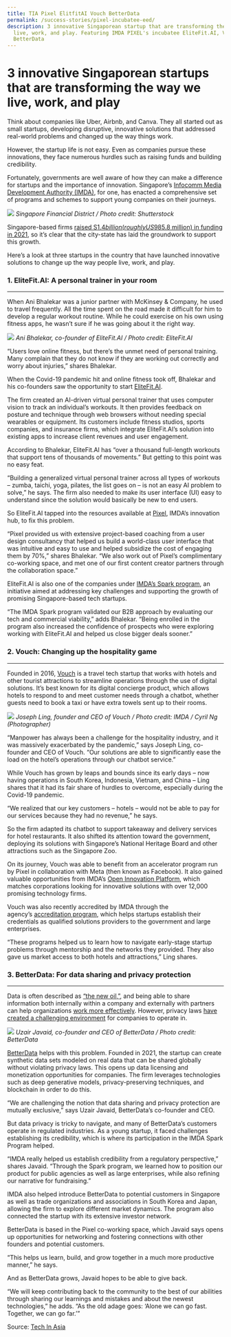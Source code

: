 ```yaml
---
title: TIA Pixel ElitfitAI Vouch BetterData
permalink: /success-stories/pixel-incubatee-eed/
description: 3 innovative Singaporean startup that are transforming the way we
  live, work, and play. Featuring IMDA PIXEL's incubatee EliteFit.AI, Vouch and
  BetterData
---
```




3 innovative Singaporean startups that are transforming the way we live, work, and play
=======================================================================================

Think about companies like Uber, Airbnb, and Canva. They all started out as small startups, developing disruptive, innovative solutions that addressed real-world problems and changed up the way things work.

However, the startup life is not easy. Even as companies pursue these innovations, they face numerous hurdles such as raising funds and building credibility.

Fortunately, governments are well aware of how they can make a difference for startups and the importance of innovation. Singapore’s [Infocomm Media Development Authority (IMDA)](https://www.imda.gov.sg/), for one, has enacted a comprehensive set of programs and schemes to support young companies on their journeys.

![](https://cdn.techinasia.com/cloudinary/transformations/wp-content/uploads/2022/11/1668657713_c8b09b7bcadd6ad062b9c88429ea7fec_v1668657713_xlarge.webp)
*Singapore Financial District / Photo credit: Shutterstock*

Singapore-based firms [raised S$1.4 billion (roughly US$985.8 million) in funding in 2021](https://www.straitstimes.com/singapore/start-ups-raised-more-than-147-billion-in-2021-venture-funding-in-first-half-2022-reached-818-billion), so it’s clear that the city-state has laid the groundwork to support this growth.

Here’s a look at three startups in the country that have launched innovative solutions to change up the way people live, work, and play.

### 1. EliteFit.AI: A personal trainer in your room
------------------------------------------------

When Ani Bhalekar was a junior partner with McKinsey & Company, he used to travel frequently. All the time spent on the road made it difficult for him to develop a regular workout routine. While he could exercise on his own using fitness apps, he wasn’t sure if he was going about it the right way.

![](https://cdn.techinasia.com/cloudinary/transformations/wp-content/uploads/2022/11/1668657728_7cb0d15d681ab1e88e349faa57b17545_v1668657728_xlarge.webp)
*Ani Bhalekar, co-founder of EliteFit.AI / Photo credit: EliteFit.AI*

“Users love online fitness, but there’s the unmet need of personal training. Many complain that they do not know if they are working out correctly and worry about injuries,” shares Bhalekar.

When the Covid-19 pandemic hit and online fitness took off, Bhalekar and his co-founders saw the opportunity to start [EliteFit.AI](https://elitefitforyou.com/home).

The firm created an AI-driven virtual personal trainer that uses computer vision to track an individual’s workouts. It then provides feedback on posture and technique through web browsers without needing special wearables or equipment. Its customers include fitness studios, sports companies, and insurance firms, which integrate EliteFit.AI’s solution into existing apps to increase client revenues and user engagement.

According to Bhalekar, EliteFit.AI has “over a thousand full-length workouts that support tens of thousands of movements.” But getting to this point was no easy feat.

“Building a generalized virtual personal trainer across all types of workouts – zumba, taichi, yoga, pilates, the list goes on – is not an easy AI problem to solve,” he says. The firm also needed to make its user interface (UI) easy to understand since the solution would basically be new to end users.

So EliteFit.AI tapped into the resources available at [Pixel](https://bit.ly/oip2ctatia), IMDA’s innovation hub, to fix this problem.

“Pixel provided us with extensive project-based coaching from a user design consultancy that helped us build a world-class user interface that was intuitive and easy to use and helped subsidize the cost of engaging them by 70%,” shares Bhalekar. “We also work out of Pixel’s complimentary co-working space, and met one of our first content creator partners through the collaboration space.”

EliteFit.AI is also one of the companies under [IMDA’s Spark program](https://www.imda.gov.sg/programme-listing/IMDA-SPARK), an initiative aimed at addressing key challenges and supporting the growth of promising Singapore-based tech startups.

“The IMDA Spark program validated our B2B approach by evaluating our tech and commercial viability,” adds Bhalekar. “Being enrolled in the program also increased the confidence of prospects who were exploring working with EliteFit.AI and helped us close bigger deals sooner.”

### 2. Vouch: Changing up the hospitality game
-------------------------------------------

Founded in 2016, [Vouch](https://www.vouchconcierge.com/en/) is a travel tech startup that works with hotels and other tourist attractions to streamline operations through the use of digital solutions. It’s best known for its digital concierge product, which allows hotels to respond to and meet customer needs through a chatbot, whether guests need to book a taxi or have extra towels sent up to their rooms.

![](https://cdn.techinasia.com/cloudinary/transformations/wp-content/uploads/2022/11/1668657743_e07d9e49c86aa9c49b535a8009b863ff_v1668657742_xlarge.webp)
*Joseph Ling, founder and CEO of Vouch / Photo credit: IMDA / Cyril Ng (Photographer)*

“Manpower has always been a challenge for the hospitality industry, and it was massively exacerbated by the pandemic,” says Joseph Ling, co-founder and CEO of Vouch. “Our solutions are able to significantly ease the load on the hotel’s operations through our chatbot service.”

While Vouch has grown by leaps and bounds since its early days – now having operations in South Korea, Indonesia, Vietnam, and China – Ling shares that it had its fair share of hurdles to overcome, especially during the Covid-19 pandemic.

“We realized that our key customers – hotels – would not be able to pay for our services because they had no revenue,” he says.

So the firm adapted its chatbot to support takeaway and delivery services for hotel restaurants. It also shifted its attention toward the government, deploying its solutions with Singapore’s National Heritage Board and other attractions such as the Singapore Zoo.

On its journey, Vouch was able to benefit from an accelerator program run by Pixel in collaboration with Meta (then known as Facebook). It also gained valuable opportunities from IMDA’s [Open Innovation Platform](https://www.openinnovation.sg/imda), which matches corporations looking for innovative solutions with over 12,000 promising technology firms.

Vouch was also recently accredited by IMDA through the agency’s [accreditation program](https://www.imda.gov.sg/accreditation), which helps startups establish their credentials as qualified solutions providers to the government and large enterprises.

“These programs helped us to learn how to navigate early-stage startup problems through mentorship and the networks they provided. They also gave us market access to both hotels and attractions,” Ling shares.

### 3. BetterData: For data sharing and privacy protection
--------------------------------------------
Data is often described as [“the new oil,”](https://www.wired.com/insights/2014/07/data-new-oil-digital-economy/), and being able to share information both internally within a company and externally with partners can help organizations [work more effectively](https://www.gartner.com/smarterwithgartner/data-sharing-is-a-business-necessity-to-accelerate-digital-business). However, privacy laws [have created a challenging environment](https://hbr.org/2022/02/the-new-rules-of-data-privacy) for companies to operate in.

![](https://cdn.techinasia.com/cloudinary/transformations/wp-content/uploads/2022/11/1668657756_a44a4b4c8bad537a468f1bb31e1c3b19_v1668657755_xlarge.webp)
*Uzair Javaid, co-founder and CEO of BetterData / Photo credit: BetterData*

[BetterData](https://www.betterdata.ai/) helps with this problem. Founded in 2021, the startup can create synthetic data sets modeled on real data that can be shared globally without violating privacy laws. This opens up data licensing and monetization opportunities for companies. The firm leverages technologies such as deep generative models, privacy-preserving techniques, and blockchain in order to do this.

“We are challenging the notion that data sharing and privacy protection are mutually exclusive,” says Uzair Javaid, BetterData’s co-founder and CEO.

But data privacy is tricky to navigate, and many of BetterData’s customers operate in regulated industries. As a young startup, it faced challenges establishing its credibility, which is where its participation in the IMDA Spark Program helped.

“IMDA really helped us establish credibility from a regulatory perspective,” shares Javaid. “Through the Spark program, we learned how to position our product for public agencies as well as large enterprises, while also refining our narrative for fundraising.”

IMDA also helped introduce BetterData to potential customers in Singapore as well as trade organizations and associations in South Korea and Japan, allowing the firm to explore different market dynamics. The program also connected the startup with its extensive investor network.

BetterData is based in the Pixel co-working space, which Javaid says opens up opportunities for networking and fostering connections with other founders and potential customers.

“This helps us learn, build, and grow together in a much more productive manner,” he says.

And as BetterData grows, Javaid hopes to be able to give back.

“We will keep contributing back to the community to the best of our abilities through sharing our learnings and mistakes and about the newest technologies,” he adds. “As the old adage goes: ‘Alone we can go fast. Together, we can go far.’”


Source: [Tech In Asia](https://www.techinasia.com/3-innovative-singaporean-startups-transforming-live-work-play)